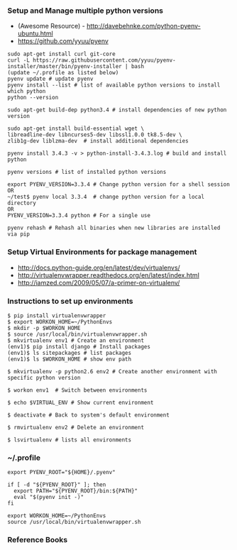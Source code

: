### Setup and Manage multiple python versions
* (Awesome Resource) - http://davebehnke.com/python-pyenv-ubuntu.html
* https://github.com/yyuu/pyenv

```
sudo apt-get install curl git-core
curl -L https://raw.githubusercontent.com/yyuu/pyenv-installer/master/bin/pyenv-installer | bash
(update ~/.profile as listed below)
pyenv update # update pyenv
pyenv install --list # list of available python versions to install
which python
python --version

sudo apt-get build-dep python3.4 # install dependencies of new python version

sudo apt-get install build-essential wget \
libreadline-dev libncurses5-dev libssl1.0.0 tk8.5-dev \
zlib1g-dev liblzma-dev  # install additional dependencies

pyenv install 3.4.3 -v > python-install-3.4.3.log # build and install python

pyenv versions # list of installed python versions

export PYENV_VERSION=3.3.4 # Change python version for a shell session
OR
~/test$ pyenv local 3.3.4  # change python version for a local directory
OR
PYENV_VERSION=3.3.4 python # For a single use

pyenv rehash # Rehash all binaries when new libraries are installed via pip

```

### Setup Virtual Environments for package management
* http://docs.python-guide.org/en/latest/dev/virtualenvs/
* http://virtualenvwrapper.readthedocs.org/en/latest/index.html
* http://iamzed.com/2009/05/07/a-primer-on-virtualenv/


### Instructions to set up environments
```
$ pip install virtualenvwrapper
$ export WORKON_HOME=~/PythonEnvs
$ mkdir -p $WORKON_HOME
$ source /usr/local/bin/virtualenvwrapper.sh
$ mkvirtualenv env1 # Create an environment
(env1)$ pip install django # Install packages
(env1)$ ls sitepackages # list packages
(env1)$ ls $WORKON_HOME # show env path

$ mkvirtualenv -p python2.6 env2 # Create another environment with specific python version

$ workon env1  # Switch between environments

$ echo $VIRTUAL_ENV # Show current environment

$ deactivate # Back to system's default environment

$ rmvirtualenv env2 # Delete an environment

$ lsvirtualenv # lists all environments
```


### ~/.profile
```
export PYENV_ROOT="${HOME}/.pyenv"

if [ -d "${PYENV_ROOT}" ]; then
  export PATH="${PYENV_ROOT}/bin:${PATH}"
  eval "$(pyenv init -)"
fi

export WORKON_HOME=~/PythonEnvs
source /usr/local/bin/virtualenvwrapper.sh
```

### Reference Books
